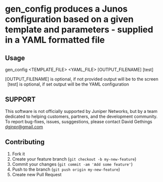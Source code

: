 # gen_config produces a Junos configuration based on a given template and parameters - supplied in a YAML formatted file

## Usage

gen_config <TEMPLATE_FILE> <YAML_FILE> [OUTPUT_FILENAME] [test]

  [OUTPUT_FILENAME] is optional, if not provided output will be to the screen
 
  [test] is optional, if set output will be the YAML configuration

## SUPPORT

This software is not officially supported by Juniper Networks, but by a team dedicated to helping customers, partners, and the development community.  To report bug-fixes, issues, susggestions, please contact David Gethings <dgjnpr@gmail.com>

## Contributing

1. Fork it
2. Create your feature branch (`git checkout -b my-new-feature`)
3. Commit your changes (`git commit -am 'Add some feature'`)
4. Push to the branch (`git push origin my-new-feature`)
5. Create new Pull Request